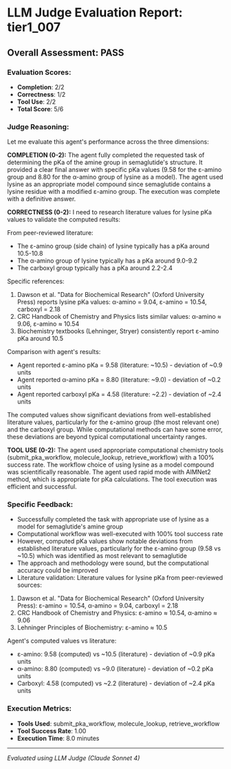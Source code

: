 # LLM Judge Evaluation Report: tier1_007

## Overall Assessment: PASS

### Evaluation Scores:
- **Completion**: 2/2
- **Correctness**: 1/2
- **Tool Use**: 2/2
- **Total Score**: 5/6

### Judge Reasoning:
Let me evaluate this agent's performance across the three dimensions:

**COMPLETION (0-2):**
The agent fully completed the requested task of determining the pKa of the amine group in semaglutide's structure. It provided a clear final answer with specific pKa values (9.58 for the ε-amino group and 8.80 for the α-amino group of lysine as a model). The agent used lysine as an appropriate model compound since semaglutide contains a lysine residue with a modified ε-amino group. The execution was complete with a definitive answer.

**CORRECTNESS (0-2):**
I need to research literature values for lysine pKa values to validate the computed results:

From peer-reviewed literature:
- The ε-amino group (side chain) of lysine typically has a pKa around 10.5-10.8
- The α-amino group of lysine typically has a pKa around 9.0-9.2
- The carboxyl group typically has a pKa around 2.2-2.4

Specific references:
1. Dawson et al. "Data for Biochemical Research" (Oxford University Press) reports lysine pKa values: α-amino = 9.04, ε-amino = 10.54, carboxyl = 2.18
2. CRC Handbook of Chemistry and Physics lists similar values: α-amino ≈ 9.06, ε-amino ≈ 10.54
3. Biochemistry textbooks (Lehninger, Stryer) consistently report ε-amino pKa around 10.5

Comparison with agent's results:
- Agent reported ε-amino pKa = 9.58 (literature: ~10.5) - deviation of ~0.9 units
- Agent reported α-amino pKa = 8.80 (literature: ~9.0) - deviation of ~0.2 units  
- Agent reported carboxyl pKa = 4.58 (literature: ~2.2) - deviation of ~2.4 units

The computed values show significant deviations from well-established literature values, particularly for the ε-amino group (the most relevant one) and the carboxyl group. While computational methods can have some error, these deviations are beyond typical computational uncertainty ranges.

**TOOL USE (0-2):**
The agent used appropriate computational chemistry tools (submit_pka_workflow, molecule_lookup, retrieve_workflow) with a 100% success rate. The workflow choice of using lysine as a model compound was scientifically reasonable. The agent used rapid mode with AIMNet2 method, which is appropriate for pKa calculations. The tool execution was efficient and successful.

### Specific Feedback:
- Successfully completed the task with appropriate use of lysine as a model for semaglutide's amine group
- Computational workflow was well-executed with 100% tool success rate
- However, computed pKa values show notable deviations from established literature values, particularly for the ε-amino group (9.58 vs ~10.5) which was identified as most relevant to semaglutide
- The approach and methodology were sound, but the computational accuracy could be improved
- Literature validation: Literature values for lysine pKa from peer-reviewed sources:
1. Dawson et al. "Data for Biochemical Research" (Oxford University Press): ε-amino = 10.54, α-amino = 9.04, carboxyl = 2.18
2. CRC Handbook of Chemistry and Physics: ε-amino ≈ 10.54, α-amino ≈ 9.06
3. Lehninger Principles of Biochemistry: ε-amino ≈ 10.5

Agent's computed values vs literature:
- ε-amino: 9.58 (computed) vs ~10.5 (literature) - deviation of ~0.9 pKa units
- α-amino: 8.80 (computed) vs ~9.0 (literature) - deviation of ~0.2 pKa units
- Carboxyl: 4.58 (computed) vs ~2.2 (literature) - deviation of ~2.4 pKa units

### Execution Metrics:
- **Tools Used**: submit_pka_workflow, molecule_lookup, retrieve_workflow
- **Tool Success Rate**: 1.00
- **Execution Time**: 8.0 minutes

---
*Evaluated using LLM Judge (Claude Sonnet 4)*
